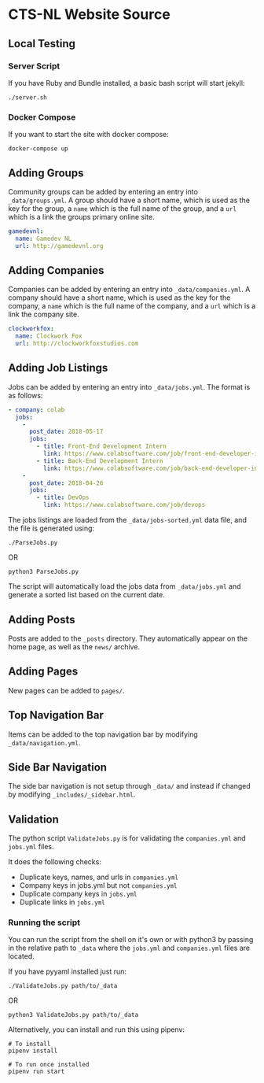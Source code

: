 # CTS-NL Website Source

## Local Testing

### Server Script

If you have Ruby and Bundle installed, a basic bash script will start jekyll:

```shell script
./server.sh
```

### Docker Compose

If you want to start the site with docker compose:

```shell script
docker-compose up
```

## Adding Groups

Community groups can be added by entering an entry into `_data/groups.yml`. A group should have a short name, which is
used as the key for the group, a `name` which is the full name of the group, and a `url` which is a link the groups
primary online site.

```yaml
gamedevnl:
  name: Gamedev NL
  url: http://gamedevnl.org
```

## Adding Companies

Companies can be added by entering an entry into `_data/companies.yml`. A company should have a short name, which is
used as the key for the company, a `name` which is the full name of the company, and a `url` which is a link the
company site.

```yaml
clockworkfox:
  name: Clockwork Fox
  url: http://clockworkfoxstudios.com
```

## Adding Job Listings

Jobs can be added by entering an entry into `_data/jobs.yml`.  The format is as follows:

```yaml
- company: colab
  jobs:
    -
      post_date: 2018-05-17
      jobs:
        - title: Front-End Development Intern
          link: https://www.colabsoftware.com/job/front-end-developer-intern
        - title: Back-End Development Intern
          link: https://www.colabsoftware.com/job/back-end-developer-intern
    -
      post_date: 2018-04-26
      jobs:
        - title: DevOps
          link: https://www.colabsoftware.com/job/devops
```

The jobs listings are loaded from the `_data/jobs-sorted.yml` data file, and the file is generated using:

```shell script
./ParseJobs.py
```
OR
```shell script
python3 ParseJobs.py
```

The script will automatically load the jobs data from `_data/jobs.yml` and generate a sorted list based on the current date.

## Adding Posts

Posts are added to the `_posts` directory. They automatically appear on the home page, as well as the `news/` archive.

## Adding Pages

New pages can be added to `pages/`.

## Top Navigation Bar

Items can be added to the top navigation bar by modifying `_data/navigation.yml`.

## Side Bar Navigation

The side bar navigation is not setup through `_data/` and instead if changed by modifying `_includes/_sidebar.html`.

## Validation

The python script `ValidateJobs.py` is for validating the `companies.yml` and `jobs.yml` files.

It does the following checks:
* Duplicate keys, names, and urls in `companies.yml`
* Company keys in jobs.yml but not `companies.yml`
* Duplicate company keys in `jobs.yml`
* Duplicate links in `jobs.yml`

### Running the script

You can run the script from the shell on it's own or with python3 by passing in the relative path to `_data` where the `jobs.yml` and `companies.yml` files are located.

If you have pyyaml installed just run:
```shell script
./ValidateJobs.py path/to/_data
```
OR
```shell script
python3 ValidateJobs.py path/to/_data
```

Alternatively, you can install and run this using pipenv:
```shell script
# To install
pipenv install

# To run once installed
pipenv run start
```
